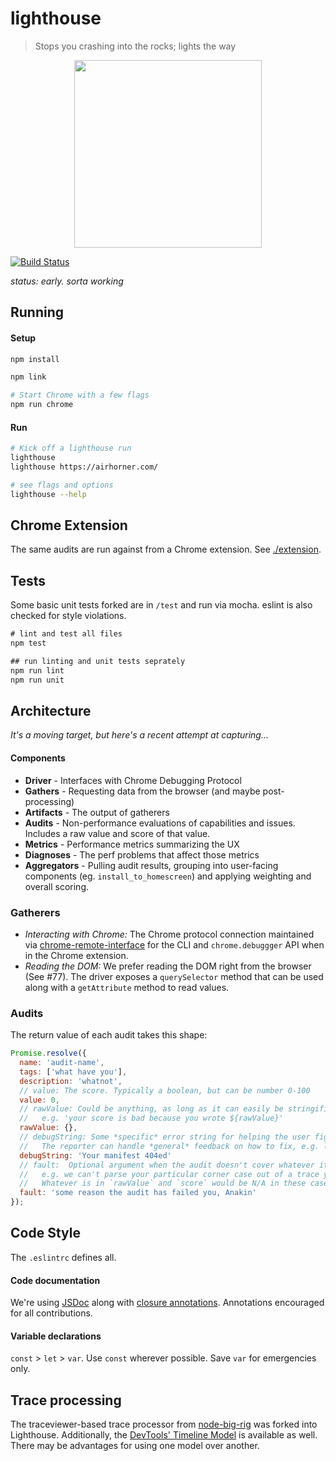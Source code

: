 # lighthouse
> Stops you crashing into the rocks; lights the way

<p align="center">
<img src="https://cloud.githubusercontent.com/assets/883126/13900813/10a62a14-edcc-11e5-8ad3-f927a592eeb0.png" height="300px">
</p>


[![Build Status](https://travis-ci.org/GoogleChrome/lighthouse.svg?branch=master)](https://travis-ci.org/GoogleChrome/lighthouse)

_status: early. sorta working_

## Running

#### Setup
```sh
npm install

npm link

# Start Chrome with a few flags
npm run chrome
```

#### Run
```sh
# Kick off a lighthouse run
lighthouse
lighthouse https://airhorner.com/

# see flags and options
lighthouse --help
```
 

## Chrome Extension

The same audits are run against from a Chrome extension. See [./extension](https://github.com/GoogleChrome/lighthouse/tree/master/extension).

## Tests

Some basic unit tests forked are in `/test` and run via mocha. eslint is also checked for style violations.

```js
# lint and test all files
npm test

## run linting and unit tests seprately
npm run lint
npm run unit
```

## Architecture

_It's a moving target, but here's a recent attempt at capturing..._

#### Components
* **Driver** - Interfaces with Chrome Debugging Protocol
* **Gathers** - Requesting data from the browser (and maybe post-processing)
* **Artifacts** - The output of gatherers
* **Audits** - Non-performance evaluations of capabilities and issues. Includes a raw value and score of that value.
* **Metrics** - Performance metrics summarizing the UX
* **Diagnoses** - The perf problems that affect those metrics
* **Aggregators** - Pulling audit results, grouping into user-facing components (eg. `install_to_homescreen`) and applying weighting and overall scoring.

### Gatherers

* _Interacting with Chrome:_ The Chrome protocol connection maintained via  [chrome-remote-interface](https://github.com/cyrus-and/chrome-remote-interface) for the CLI and `chrome.debuggger` API when in the Chrome extension. 
* _Reading the DOM:_ We prefer reading the DOM right from the browser (See #77). The driver exposes a `querySelector` method that can be used along with a `getAttribute` method to read values. 

### Audits

The return value of each audit takes this shape:

```js
Promise.resolve({
  name: 'audit-name',
  tags: ['what have you'],
  description: 'whatnot',
  // value: The score. Typically a boolean, but can be number 0-100
  value: 0, 
  // rawValue: Could be anything, as long as it can easily be stringified and displayed, 
  //   e.g. 'your score is bad because you wrote ${rawValue}'
  rawValue: {}, 
  // debugString: Some *specific* error string for helping the user figure out why they failed here. 
  //   The reporter can handle *general* feedback on how to fix, e.g. links to the docs
  debugString: 'Your manifest 404ed' 
  // fault:  Optional argument when the audit doesn't cover whatever it is you're doing, 
  //   e.g. we can't parse your particular corner case out of a trace yet. 
  //   Whatever is in `rawValue` and `score` would be N/A in these cases
  fault: 'some reason the audit has failed you, Anakin'
});
```

## Code Style

The `.eslintrc` defines all.

#### Code documentation

We're using [JSDoc](http://usejsdoc.org/) along with [closure annotations](https://developers.google.com/closure/compiler/docs/js-for-compiler). Annotations encouraged for all contributions.

#### Variable declarations

`const` > `let` > `var`.  Use `const` wherever possible. Save `var` for emergencies only.

## Trace processing

The traceviewer-based trace processor from [node-big-rig](https://github.com/GoogleChrome/node-big-rig/tree/master/lib) was forked into Lighthouse. Additionally, the [DevTools' Timeline Model](https://github.com/paulirish/devtools-timeline-model) is available as well. There may be advantages for using one model over another.
